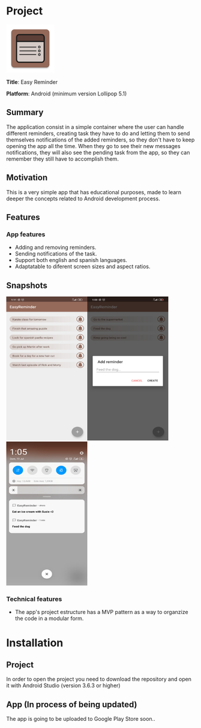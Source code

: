 # Project

<!-- ![app logo image](https://github.com/Robertomdam/EasyReminder/blob/master/app/src/main/res/mipmap-xxxhdpi/ic_logo.png?raw=true) -->
<img src="https://github.com/Robertomdam/EasyReminder/blob/master/app/src/main/res/mipmap-xxxhdpi/ic_logo.png" height="128" width="128">

**Title**: Easy Reminder

**Platform**: Android (minimum version Lollipop 5.1)

## Summary

The application consist in a simple container where the user can handle different reminders, creating task they have to do and letting them to send themselves notifications of the added reminders, so they don't have to keep opening the app all the time. When they go to see their new messages notifications, they will also see the pending task from the app, so they can remember they still have to accomplish them.

## Motivation

This is a very simple app that has educational purposes, made to learn deeper the concepts related to Android development process.

## Features

### App features

* Adding and removing reminders.
* Sending notifications of the task.
* Support both english and spanish languages.
* Adaptatable to diferent screen sizes and aspect ratios.

## Snapshots

<img src="https://github.com/Robertomdam/EasyReminder/blob/master/snapshots/Fmain_com.rmm.easyreminder.jpg" height="384" width="216"><img src="https://github.com/Robertomdam/EasyReminder/blob/master/snapshots/Fadd_com.rmm.easyreminder.jpg" height="384" width="216"><img src="https://github.com/Robertomdam/EasyReminder/blob/master/snapshots/Fnot_com.rmm.easyreminder.jpg" height="384" width="216">

### Technical features

* The app's project estructure has a MVP pattern as a way to organzize the code in a modular form.

# Installation



## Project

In order to open the project you need to download the repository and open it with Android Studio (version 3.6.3 or higher)

## App (In process of being updated)

The app is going to be uploaded to Google Play Store soon.. 
